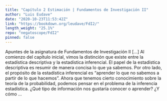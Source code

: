 ```yaml
---
title: "Capítulo 2 Estimación | Fundamentos de Investigación II"
author: "Luis Eudave"
date: "2020-10-23T11:53:42Z"
link: "https://bookdown.org/leudave/FdI2/"
length_weight: "25.1%"
repo: "negatoscope/FdI2"
pinned: false
---
```


Apuntes de la asignatura de Fundamentos de Investigación II [...] Al comienzo del capítulo inicial, vimos la distinción que existe entre la estadística descriptiva y la estadística inferencial. El papel de la estadística descriptiva es resumir de manera concisa lo que ya sabemos. Por otro lado, el propósito de la estadística inferencial es “aprender lo que no sabemos a partir de lo que hacemos”. Ahora que tenemos cierto conocimiento sobre la teoría de la probabilidad, podemos pensar en el problema de la inferencia estadística. ¿Qué tipo de información nos gustaría conocer o aprender? ¿Y cómo ...
